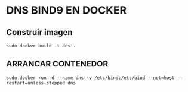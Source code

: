 # DNS BIND9 EN DOCKER
## Construir imagen
```
sudo docker build -t dns .
```
## ARRANCAR CONTENEDOR
```
sudo docker run -d --name dns -v /etc/bind:/etc/bind --net=host --restart=unless-stopped dns
```

